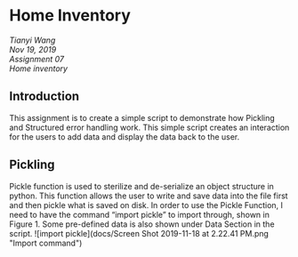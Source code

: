 # Home Inventory
*Tianyi Wang*  
*Nov 19, 2019*  
*Assignment 07*  
*Home inventory*  
## Introduction
This assignment is to create a simple script to demonstrate how Pickling and Structured error handling work. This simple script creates an interaction for the users to add data and display the data back to the user. 
## Pickling
Pickle function is used to sterilize and de-serialize an object structure in python. This function allows the user to write and save data into the file first and then pickle what is saved on disk.  In order to use the Pickle Function, I need to have the command “import pickle” to import through, shown in Figure 1. Some pre-defined data is also shown under Data Section in the script. 
![import pickle](docs/Screen Shot 2019-11-18 at 2.22.41 PM.png "Import command")
